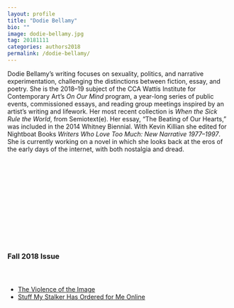 ```yaml
---
layout: profile
title: "Dodie Bellamy"
bio: ""
image: dodie-bellamy.jpg
tag: 20181111
categories: authors2018
permalink: /dodie-bellamy/
---
```


Dodie Bellamy’s writing focuses on sexuality, politics, and narrative experimentation, challenging the distinctions between fiction, essay, and poetry. She is the 2018–19 subject of the CCA Wattis Institute for Contemporary Art’s _On Our Mind_ program, a year-long series of public events, commissioned essays, and reading group meetings inspired by an artist’s writing and lifework. Her most recent collection is _When the Sick Rule the World_, from Semiotext(e). Her essay, “The Beating of Our Hearts,” was included in the 2014 Whitney Biennial. With Kevin Killian she edited for Nightboat Books _Writers Who Love Too Much: New Narrative 1977–1997_. She is currently working on a novel in which she looks back at the eros of the early days of the internet, with both nostalgia and dread.


<h3 style="padding: 5vh 0 1vh 0;">Fall 2018 Issue</h3>
<ul class="collection-list">
  <li><a href="{{site.baseurl}}/The-Violence-of-the-Image/">The Violence of the Image</a></li>
  <li><a href="{{site.baseurl}}/Stuff-My-Stalker-Has-Ordered-for-Me-Online/">Stuff My Stalker Has Ordered for Me Online</a></li>
</ul>
